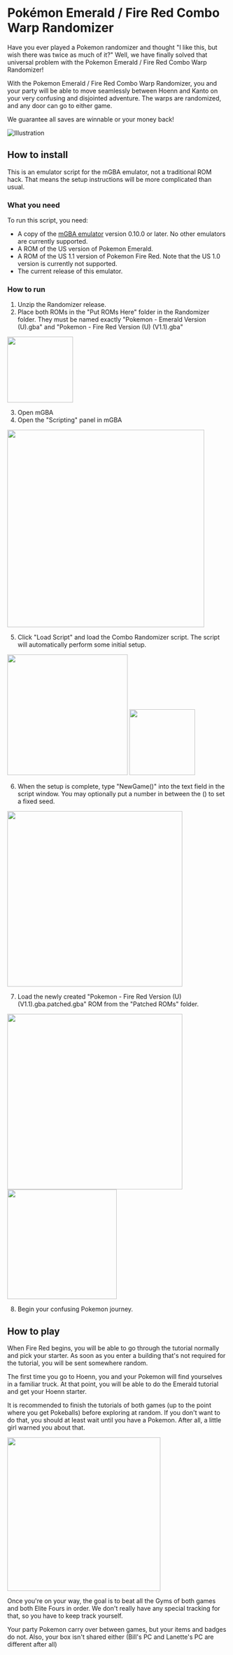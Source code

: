 # Pokémon Emerald / Fire Red Combo Warp Randomizer

Have you ever played a Pokemon randomizer and thought "I like this, but wish there was twice as much of it?"  Well, we have finally solved that universal problem with the Pokemon Emerald / Fire Red Combo Warp Randomizer!

With the Pokemon Emerald / Fire Red Combo Warp Randomizer, you and your party will be able to move seamlessly between Hoenn and Kanto on your very confusing and disjointed adventure.  The warps are randomized, and any door can go to either game.

We guarantee all saves are winnable or your money back!

![Illustration](https://user-images.githubusercontent.com/7422646/219937320-9ed8c3e0-07a0-4a4b-9668-a0c84957d349.png)

## How to install

This is an emulator script for the mGBA emulator, not a traditional ROM hack.  That means the setup instructions will be more complicated than usual.

### What you need

To run this script, you need: 
* A copy of the [mGBA emulator](https://mgba.io/) version 0.10.0 or later.  No other emulators are currently supported.
* A ROM of the US version of Pokemon Emerald.
* A ROM of the US 1.1 version of Pokemon Fire Red.  Note that the US 1.0 version is currently not supported.
* The current release of this emulator.

### How to run

1. Unzip the Randomizer release.
2. Place both ROMs in the "Put ROMs Here" folder in the Randomizer folder.  They must be named exactly "Pokemon - Emerald Version (U).gba" and "Pokemon - Fire Red Version (U) (V1.1).gba"

<img src="https://user-images.githubusercontent.com/7422646/219937358-8012a5bd-9062-43b2-93d9-25ccc4a975ad.png" height="150">

3. Open mGBA
4. Open the "Scripting" panel in mGBA
<img src="https://user-images.githubusercontent.com/7422646/219937387-13905a5f-e61e-4bf7-bb9f-cd2a8545cecb.png" height="450">

5. Click "Load Script" and load the Combo Randomizer script.  The script will automatically perform some initial setup.
<img src="https://user-images.githubusercontent.com/7422646/219937401-e352e852-c2cc-415c-ad66-aeb3e0810071.png" height="275">

<img src="https://user-images.githubusercontent.com/7422646/219937409-8da70d13-d0d9-46f3-b062-36611360ab98.png" height="150">

6. When the setup is complete, type "NewGame()" into the text field in the script window.  You may optionally put a number in between the () to set a fixed seed.

<img src="https://user-images.githubusercontent.com/7422646/219937786-cc2c8dd5-5acf-4ac1-b60c-6fa50f62dbbf.png" height="400">

7. Load the newly created "Pokemon - Fire Red Version (U) (V1.1).gba.patched.gba" ROM from the "Patched ROMs" folder.

<img src="https://user-images.githubusercontent.com/7422646/219937445-f081b6b2-ed88-4b09-9f91-ff6af6b015d1.png" height="400">

<img src="https://user-images.githubusercontent.com/7422646/219937896-0163e027-4280-4d9b-a9f9-f86d2125c806.png" height="250">

8. Begin your confusing Pokemon journey.

## How to play

When Fire Red begins, you will be able to go through the tutorial normally and pick your starter.   As soon as you enter a building that's not required for the tutorial, you will be sent somewhere random.

The first time you go to Hoenn, you and your Pokemon will find yourselves in a familiar truck.  At that point, you will be able to do the Emerald tutorial and get your Hoenn starter.

It is recommended to finish the tutorials of both games (up to the point where you get Pokeballs) before exploring at random.  If you don't want to do that, you should at least wait until you have a Pokemon.  After all, a little girl warned you about that.

<img src="https://user-images.githubusercontent.com/7422646/219937478-1f9bd558-66d2-4b96-ad23-973839f82c6d.png" height="350">

Once you're on your way, the goal is to beat all the Gyms of both games and both Elite Fours in order.  We don't really have any special tracking for that, so you have to keep track yourself.

Your party Pokemon carry over between games, but your items and badges do not.  Also, your box isn't shared either (Bill's PC and Lanette's PC are different after all)
